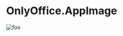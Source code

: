 # OnlyOffice.AppImage

![foo](https://github.com/nx-appbuild-hub/OnlyOffice.AppImage//actions/workflows/makefile.yml/badge.svg)
